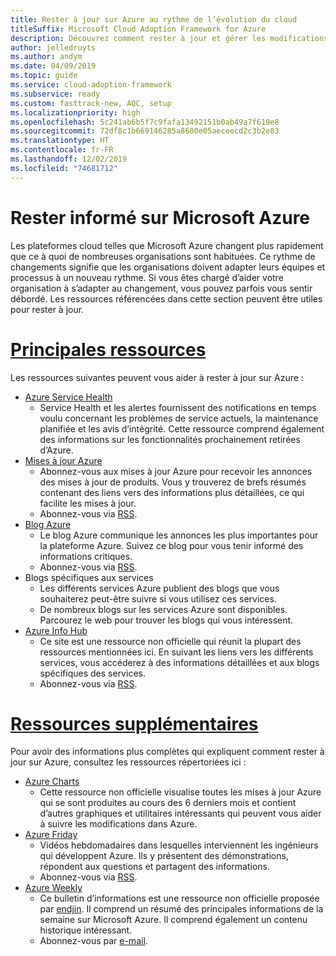 ```yaml
---
title: Rester à jour sur Azure au rythme de l’évolution du cloud
titleSuffix: Microsoft Cloud Adoption Framework for Azure
description: Découvrez comment rester à jour et gérer les modifications sur Azure au rythme de l’évolution du cloud.
author: jelledruyts
ms.author: andym
ms.date: 04/09/2019
ms.topic: guide
ms.service: cloud-adoption-framework
ms.subservice: ready
ms.custom: fasttrack-new, AQC, setup
ms.localizationpriority: high
ms.openlocfilehash: 5c241ab6b5f7c9fafa13492151b0ab49a7f619e8
ms.sourcegitcommit: 72df8c1b669146285a8680e05aeceecd2c3b2e83
ms.translationtype: HT
ms.contentlocale: fr-FR
ms.lasthandoff: 12/02/2019
ms.locfileid: "74681712"
---
```

# <a name="stay-current-with-microsoft-azure"></a>Rester informé sur Microsoft Azure

Les plateformes cloud telles que Microsoft Azure changent plus rapidement que ce à quoi de nombreuses organisations sont habituées. Ce rythme de changements signifie que les organisations doivent adapter leurs équipes et processus à un nouveau rythme. Si vous êtes chargé d’aider votre organisation à s’adapter au changement, vous pouvez parfois vous sentir débordé. Les ressources référencées dans cette section peuvent être utiles pour rester à jour.

<!-- markdownlint-disable MD025 -->

# <a name="top-resourcestabtopresources"></a>[Principales ressources](#tab/TopResources)

<!-- markdownlint-enable MD025 -->

Les ressources suivantes peuvent vous aider à rester à jour sur Azure :

- [Azure Service Health](https://docs.microsoft.com/azure/service-health/service-health-overview)
  - Service Health et les alertes fournissent des notifications en temps voulu concernant les problèmes de service actuels, la maintenance planifiée et les avis d’intégrité. Cette ressource comprend également des informations sur les fonctionnalités prochainement retirées d’Azure.
- [Mises à jour Azure](https://azure.microsoft.com/updates)
  - Abonnez-vous aux mises à jour Azure pour recevoir les annonces des mises à jour de produits. Vous y trouverez de brefs résumés contenant des liens vers des informations plus détaillées, ce qui facilite les mises à jour.
  - Abonnez-vous via [RSS](https://azurecomcdn.azureedge.net/updates/feed).
- [Blog Azure](https://azure.microsoft.com/blog)
  - Le blog Azure communique les annonces les plus importantes pour la plateforme Azure. Suivez ce blog pour vous tenir informé des informations critiques.
  - Abonnez-vous via [RSS](https://azurecomcdn.azureedge.net/blog/feed).
- Blogs spécifiques aux services
  - Les différents services Azure publient des blogs que vous souhaiterez peut-être suivre si vous utilisez ces services.
  - De nombreux blogs sur les services Azure sont disponibles. Parcourez le web pour trouver les blogs qui vous intéressent.
- [Azure Info Hub](https://azureinfohub.azurewebsites.net)
  - Ce site est une ressource non officielle qui réunit la plupart des ressources mentionnées ici. En suivant les liens vers les différents services, vous accéderez à des informations détaillées et aux blogs spécifiques des services.
  - Abonnez-vous via [RSS](https://azureinfohub.azurewebsites.net/Feed?serviceTitle=Azure).

<!-- markdownlint-disable MD025 -->

# <a name="additional-resourcestabadditionalresources"></a>[Ressources supplémentaires](#tab/AdditionalResources)

<!-- markdownlint-enable MD025 -->

Pour avoir des informations plus complètes qui expliquent comment rester à jour sur Azure, consultez les ressources répertoriées ici :

- [Azure Charts](https://azurecharts.com/)
  - Cette ressource non officielle visualise toutes les mises à jour Azure qui se sont produites au cours des 6 derniers mois et contient d’autres graphiques et utilitaires intéressants qui peuvent vous aider à suivre les modifications dans Azure.
- [Azure Friday](https://channel9.msdn.com/Shows/Azure-Friday)
  - Vidéos hebdomadaires dans lesquelles interviennent les ingénieurs qui développent Azure. Ils y présentent des démonstrations, répondent aux questions et partagent des informations.
  - Abonnez-vous via [RSS](https://channel9.msdn.com/Shows/Azure-Friday/feed).
- [Azure Weekly](https://azureweekly.info)
  - Ce bulletin d’informations est une ressource non officielle proposée par [endjin](https://endjin.com). Il comprend un résumé des principales informations de la semaine sur Microsoft Azure. Il comprend également un contenu historique intéressant.
  - Abonnez-vous par [e-mail](https://azureweekly.info).

